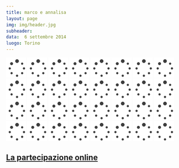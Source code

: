 ```yaml
---
title: marco e annalisa
layout: page
img: img/header.jpg
subheader:
data:  6 settembre 2014
luogo: Torino
---
```




<img src='img/loader.gif' data-src="gallery/marcoannalisa-web-2.jpg" class="" />
<img src='img/loader.gif' data-src="gallery/marcoannalisa-web-1.jpg" class="" />
<img src='img/loader.gif' data-src="gallery/marcoannalisa-web-3.jpg" class="" />
<img src='img/loader.gif' data-src="gallery/marcoannalisa-web-4.jpg" class="" />
<img src='img/loader.gif' data-src="gallery/marcoannalisa-web-5.jpg" class="" />
<img src='img/loader.gif' data-src="gallery/marcoannalisa-web-6.jpg" class="" />
<img src='img/loader.gif' data-src="gallery/marcoannalisa-web-7.jpg" class="" />
<img src='img/loader.gif' data-src="gallery/marcoannalisa-web-8.jpg" class="" />
<img src='img/loader.gif' data-src="gallery/marcoannalisa-web-9.jpg" class="" />
<img src='img/loader.gif' data-src="gallery/marcoannalisa-web-10.jpg" class="" />
<img src='img/loader.gif' data-src="gallery/marcoannalisa-web-11.jpg" class="" />
<img src='img/loader.gif' data-src="gallery/marcoannalisa-web-12.jpg" class="" />
<img src='img/loader.gif' data-src="gallery/marcoannalisa-web-13.jpg" class="" />
<img src='img/loader.gif' data-src="gallery/marcoannalisa-web-14.jpg" class="" />
<img src='img/loader.gif' data-src="gallery/marcoannalisa-web-15.jpg" class="" />
<img src='img/loader.gif' data-src="gallery/marcoannalisa-web-16.jpg" class="" />
<img src='img/loader.gif' data-src="gallery/marcoannalisa-web-17.jpg" class="" />
<img src='img/loader.gif' data-src="gallery/marcoannalisa-web-18.jpg" class="" />
<img src='img/loader.gif' data-src="gallery/marcoannalisa-web-19.jpg" class="" />
<img src='img/loader.gif' data-src="gallery/marcoannalisa-web-20.jpg" class="" />
<img src='img/loader.gif' data-src="gallery/marcoannalisa-web-21.jpg" class="" />
<img src='img/loader.gif' data-src="gallery/marcoannalisa-web-22.jpg" class="" />
<img src='img/loader.gif' data-src="gallery/marcoannalisa-web-23.jpg" class="" />
<img src='img/loader.gif' data-src="gallery/marcoannalisa-web-24.jpg" class="" />
<img src='img/loader.gif' data-src="gallery/marcoannalisa-web-25.jpg" class="" />
<img src='img/loader.gif' data-src="gallery/marcoannalisa-web-27.jpg" class="" />
<img src='img/loader.gif' data-src="gallery/marcoannalisa-web-26.jpg" class="" />
<img src='img/loader.gif' data-src="gallery/marcoannalisa-web-28.jpg" class="" />
<img src='img/loader.gif' data-src="gallery/marcoannalisa-web-29.jpg" class="" />
<img src='img/loader.gif' data-src="gallery/marcoannalisa-web-30.jpg" class="" />
<img src='img/loader.gif' data-src="gallery/marcoannalisa-web-31.jpg" class="" />
<img src='img/loader.gif' data-src="gallery/marcoannalisa-web-32.jpg" class="" />

<br>

## [La partecipazione online](partecipazione/)
